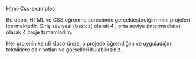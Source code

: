 Html-Css-examples


Bu depo, HTML ve CSS öğrenme sürecimde gerçekleştirdiğim mini projeleri içermektedir. Giriş seviyesi (basics) olarak 4 , orta seviye (intermediate) olarak 4 proje tamamladım.   

Her projenin kendi klasöründe, o projede öğrendiğim ve uyguladığım tekniklere dair notları ve görselleri bulabilirsiniz.
